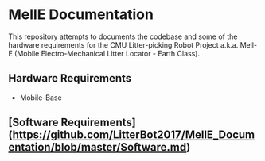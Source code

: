 # MellE Documentation
This repository attempts to documents the codebase and some of the hardware requirements for the CMU Litter-picking Robot Project a.k.a. Mell-E (Mobile Electro-Mechanical Litter Locator - Earth Class).

## Hardware Requirements
* Mobile-Base

## [Software Requirements] (https://github.com/LitterBot2017/MellE_Documentation/blob/master/Software.md)
